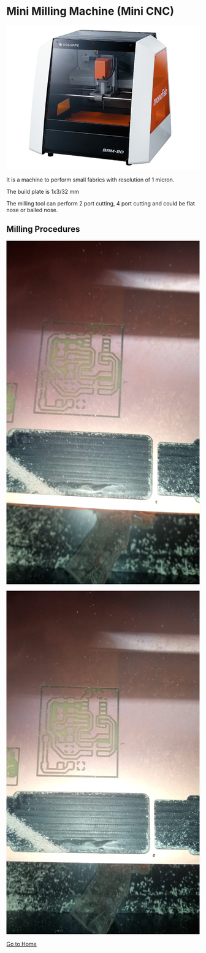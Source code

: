 # Mini Milling Machine (Mini CNC)

![monofab](img/SRM-20.png)

It is a machine to perform small fabrics with resolution of 1 micron.

The build plate is 1x3/32 mm 

The milling tool can perform 2 port cutting, 4 port cutting and could be flat nose or balled nose.

## Milling Procedures

![pcb-cutting](img/pcb-cutting.jpeg)

![pcb-cutting1](img/pcb-cutting1.jpeg)

[Go to Home](readme.md)